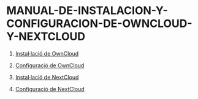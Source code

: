 # MANUAL-DE-INSTALACION-Y-CONFIGURACION-DE-OWNCLOUD-Y-NEXTCLOUD

1. [Instal·lació de OwnCloud](INSTALACIONOwnCloud.md)

2. [Configuració de OwnCloud](CONFIGURACIONOwnCloud.md)

3. [Instal·lació de NextCloud](INSTALACIONNextCloud.md)

4. [Configuració de NextCloud](CONFIGURACIONextCloud.md)
